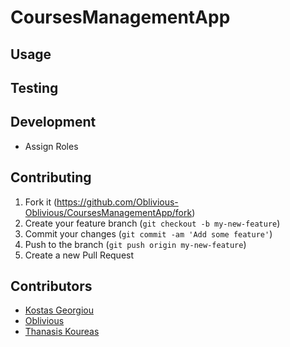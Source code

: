 # CoursesManagementApp

## Usage

## Testing

## Development

* Assign Roles

## Contributing

1. Fork it (<https://github.com/Oblivious-Oblivious/CoursesManagementApp/fork>)
2. Create your feature branch (`git checkout -b my-new-feature`)
3. Commit your changes (`git commit -am 'Add some feature'`)
4. Push to the branch (`git push origin my-new-feature`)
5. Create a new Pull Request

## Contributors

- [Kostas Georgiou]()
- [Oblivious](https://github.com/Oblivious-Oblivious)
- [Thanasis Koureas]()
